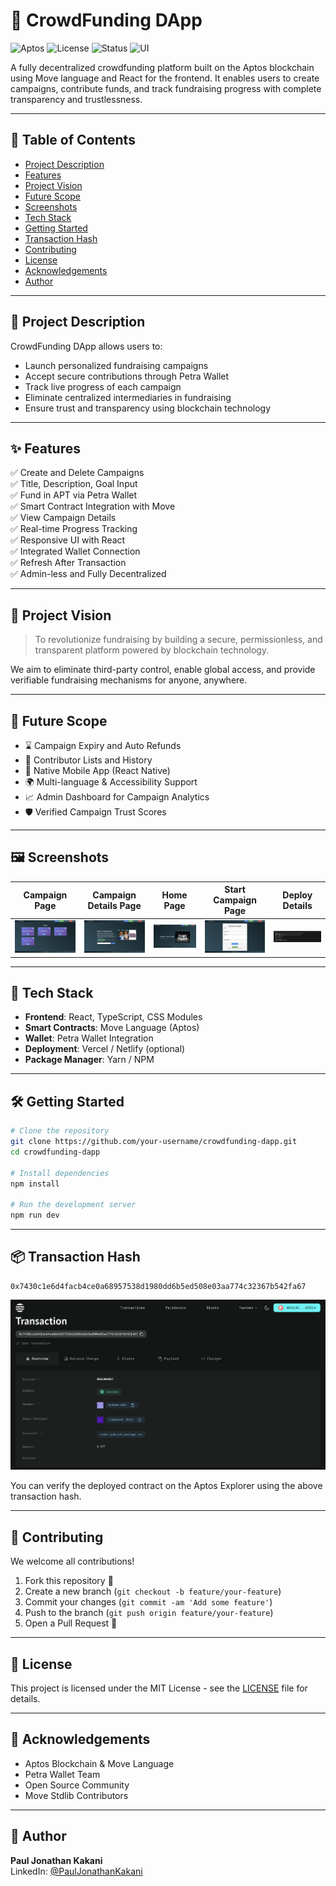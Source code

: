 # 🌟 CrowdFunding DApp

![Aptos](https://img.shields.io/badge/Blockchain-Aptos-4e44ce)
![License](https://img.shields.io/badge/License-MIT-green.svg)
![Status](https://img.shields.io/badge/Status-Active-brightgreen)
![UI](https://img.shields.io/badge/Responsive-Yes-blue)

A fully decentralized crowdfunding platform built on the Aptos blockchain using Move language and React for the frontend. It enables users to create campaigns, contribute funds, and track fundraising progress with complete transparency and trustlessness.

---

## 📌 Table of Contents

- [Project Description](#-project-description)
- [Features](#-features)
- [Project Vision](#-project-vision)
- [Future Scope](#-future-scope)
- [Screenshots](#-screenshots)
- [Tech Stack](#-tech-stack)
- [Getting Started](#-getting-started)
- [Transaction Hash](#-transaction-hash)
- [Contributing](#-contributing)
- [License](#-license)
- [Acknowledgements](#-acknowledgements)
- [Author](#-author)

---

## 📖 Project Description

CrowdFunding DApp allows users to:

- Launch personalized fundraising campaigns
- Accept secure contributions through Petra Wallet
- Track live progress of each campaign
- Eliminate centralized intermediaries in fundraising
- Ensure trust and transparency using blockchain technology

---

## ✨ Features

✅ Create and Delete Campaigns  
✅ Title, Description, Goal Input  
✅ Fund in APT via Petra Wallet  
✅ Smart Contract Integration with Move  
✅ View Campaign Details  
✅ Real-time Progress Tracking  
✅ Responsive UI with React  
✅ Integrated Wallet Connection  
✅ Refresh After Transaction  
✅ Admin-less and Fully Decentralized  

---

## 🚀 Project Vision

> To revolutionize fundraising by building a secure, permissionless, and transparent platform powered by blockchain technology.

We aim to eliminate third-party control, enable global access, and provide verifiable fundraising mechanisms for anyone, anywhere.

---

## 🔮 Future Scope

- ⌛ Campaign Expiry and Auto Refunds
- 🧾 Contributor Lists and History
- 📱 Native Mobile App (React Native)
- 🌍 Multi-language & Accessibility Support
- 📈 Admin Dashboard for Campaign Analytics
- 🛡️ Verified Campaign Trust Scores

---

## 🖼️ Screenshots

| Campaign Page | Campaign Details Page | Home Page | Start Campaign Page | Deploy Details |
|---------------|------------------------|-----------|----------------------|----------------|
| ![Campaign Tiles](./public/CandidateTile.png) | ![Details Page](./public/CampaignDetails.png) | ![Home Page](./public/HomePage.png) | ![Start Campaign Page](./public/StartCampaignPage.png) | ![Deploy](./public/Deploy.png) |

---

## 🧰 Tech Stack

- **Frontend**: React, TypeScript, CSS Modules
- **Smart Contracts**: Move Language (Aptos)
- **Wallet**: Petra Wallet Integration
- **Deployment**: Vercel / Netlify (optional)
- **Package Manager**: Yarn / NPM

---

## 🛠 Getting Started

```bash
# Clone the repository
git clone https://github.com/your-username/crowdfunding-dapp.git
cd crowdfunding-dapp

# Install dependencies
npm install

# Run the development server
npm run dev
```

---

## 📦 Transaction Hash

```
0x7430c1e6d4facb4ce0a68957538d1980dd6b5ed508e03aa774c32367b542fa67
```

![Deployed Contract](./public/Deploy1.png)

You can verify the deployed contract on the Aptos Explorer using the above transaction hash.

---

## 🤝 Contributing

We welcome all contributions!

1. Fork this repository 🍴
2. Create a new branch (`git checkout -b feature/your-feature`)
3. Commit your changes (`git commit -am 'Add some feature'`)
4. Push to the branch (`git push origin feature/your-feature`)
5. Open a Pull Request 📢

---

## 📄 License

This project is licensed under the MIT License - see the [LICENSE](LICENSE) file for details.

---

## 🙏 Acknowledgements

- Aptos Blockchain & Move Language  
- Petra Wallet Team  
- Open Source Community  
- Move Stdlib Contributors  

---

## 👤 Author

**Paul Jonathan Kakani**  
LinkedIn: [@PaulJonathanKakani](https://www.linkedin.com/in/paul-jonathan-kakani-74985023a)